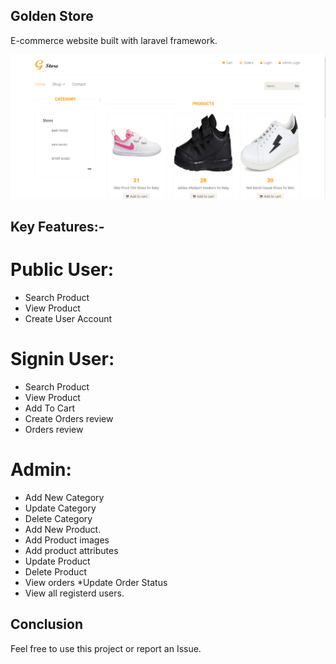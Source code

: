  ## Golden Store 
 
 E-commerce website built with laravel framework.
 
 ![ ](public/images/products/user_homepage.png)
 
## Key Features:-

 # Public User:
   * Search Product
   * View Product
   * Create User Account

 # Signin User:
   * Search Product
   * View Product
   * Add To Cart
   * Create Orders review
   * Orders review
 
 # Admin:
  * Add New Category
  * Update Category
  * Delete Category
  * Add New Product.
  * Add Product images
  * Add product attributes 
  * Update Product 
  * Delete Product
  * View orders 
  *Update Order Status
  * View all registerd users.

## Conclusion
   Feel free to use this project or report an Issue.
